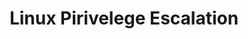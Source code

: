 ---
title: Linux Pirivelege Escalation
description: On this category we will discovery the Enumeration and the techniques of the Privilege Escalation on linux systems.
image:

# Badge style
style:
    background: "#2a9d8f"
    color: "#fff"
---